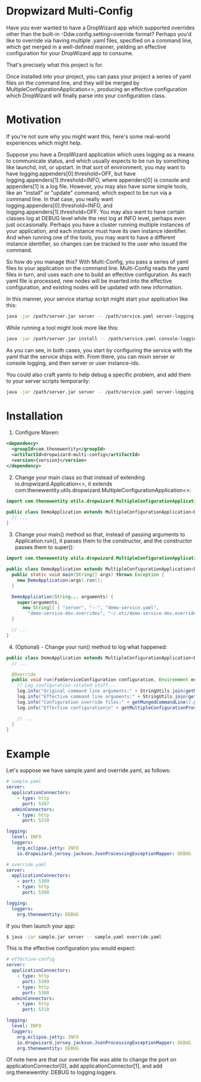 # Dropwizard Multi-Config

Have you ever wanted to have a DropWizard app which supported
overrides other than the built-in -Ddw.config.setting=override format?
Perhaps you'd like to override via having multiple .yaml files,
specified on a command line, which get merged in a well-defined
manner, yielding an effective configuration for your DropWizard app to
consume.

That's precisely what this project is for.

Once installed into your project, you can pass your project a series
of yaml files on the command line, and they will be merged by
MultipleConfigurationApplication<>, producing an effective
configuration which DropWizard will finally parse into your
configuration class.

# Motivation

If you're not sure why you might want this, here's some real-world
experiences which might help.

Suppose you have a DropWizard application which uses logging as a
means to communicate status, and which usually expects to be run by
something like launchd, init, or upstart. In that sort of environment,
you may want to have logging.appenders[0].threshold=OFF, but have
logging.appenders[1].threshold=INFO, where appenders[0] is console and
appenders[1] is a log file. However, you may also have some simple
tools, like an "install" or "update" command, which expect to be run
via a command line. In that case, you really want
logging.appenders[0].threshold=INFO, and
logging.appenders[1].threshold=OFF. You may also want to have certain
classes log at DEBUG level while the rest log at INFO level, perhaps
even just occasionally. Perhaps you have a cluster running multiple
instances of your application, and each instance must have its own
instance identifier. And when running one of the tools, you may want
to have a different instance identifier, so changes can be tracked to
the user who issued the command.

So how do you manage this? With Multi-Config, you pass a series of
yaml files to your application on the command line. Multi-Config reads
the yaml files in turn, and uses each one to build an effective
configuration.  As each yaml file is processed, new nodes will be
inserted into the effective configuration, and existing nodes will be
updated with new information.

In this manner, your service startup script might start your
application like this:

```bash
java -jar /path/server.jar server -- /path/service.yaml server-logging.yaml server-instance-id.yaml
```

While running a tool might look more like this:

```bash
java -jar /path/server.jar install -- /path/service.yaml console-logging.yaml ~/.etc/user-instance-id.yaml
```

As you can see, in both cases, you start by configuring the service
with the yaml that the service ships with. From there, you can mixin
server or console logging, and then server or user instance-ids.

You could also craft yamls to help debug a specific problem, and add
them to your server scripts temporarily:

```bash
java -jar /path/server.jar server -- /path/service.yaml server-logging.yaml server-instance-id.yaml /debug-assistance/special-logging.yaml
```

# Installation

1) Configure Maven:
```xml
<dependency>
  <groupId>com.thenewentity</groupId>
  <artifactId>dropwizard-multi-config</artifactId>
  <version>{version}</version>
</dependency>
```

2) Change your main class so that instead of extending
io.dropwizard.Application<>, it extends
com.thenewentity.utils.dropwizard.MultipleConfigurationApplication<>:

```java
import com.thenewentity.utils.dropwizard.MultipleConfigurationApplication;

public class DemoApplication extends MultipleConfigurationApplication<DemoConfiguration> {
  // ...
}
```

3) Change your main() method so that, instead of passing arguments to
Application.run(), it passes them to the constructor, and the constructor
passes them to super():

```java
import com.thenewentity.utils.dropwizard.MultipleConfigurationApplication;

public class DemoApplication extends MultipleConfigurationApplication<DemoConfiguration> {
  public static void main(String[] args) throws Exception {
    new DemoApplication(args).run();
  }

  DemoApplication(String... arguments) {
    super(arguments,
      new String[] { "server", "--", "demo-service.yaml",
        "demo-service-dev.overrides", "~/.etc/demo-service-dev.overrides" });
  }

  // ...
}
```

4) (Optional) - Change your run() method to log what happened:

```java
public class DemoApplication extends MultipleConfigurationApplication<DemoConfiguration> {
  // ...

  @Override
  public void run(FsmServiceConfiguration configuration, Environment environment) throws Exception {
    // Log configuration related stuff...
    log.info("Original command line arguments:" + StringUtils.join(getMungedCommandLine().getOriginalArguments(), " "));
    log.info("Effective command line arguments:" + StringUtils.join(getMungedCommandLine().getMungedArguments(), " "));
    log.info("Configuration override files:" + getMungedCommandLine().getYamlOverrides());
    log.info("Effective configuration\n" + getMultipleConfigurationProvider().getEffectiveConfig());

    // ...
  }
}
```

# Example

Let's suppose we have sample.yaml and override.yaml, as follows:
```yaml
# sample.yaml
server:
  applicationConnectors:
    - type: http
      port: 5307
  adminConnectors:
    - type: http
      port: 5310

logging:
  level: INFO
  loggers:
    org.eclipse.jetty: INFO
    io.dropwizard.jersey.jackson.JsonProcessingExceptionMapper: DEBUG
```

```yaml
# override.yaml
server:
  applicationConnectors:
    - port: 5309
    - type: http
      port: 5308

logging:
  loggers:
    org.thenewentity: DEBUG
```

If you then launch your app:
```bash
$ java -jar sample.jar server -- sample.yaml override.yaml
```

This is the effective configuration you would expect:
```yaml
# effective-config
server:
  applicationConnectors:
    - type: http
      port: 5309
    - type: http
      port: 5308
  adminConnectors:
    - type: http
      port: 5310

logging:
  level: INFO
  loggers:
    org.eclipse.jetty: INFO
    io.dropwizard.jersey.jackson.JsonProcessingExceptionMapper: DEBUG
    org.thenewentity: DEBUG
```

Of note here are that our override file was able to change the port
on applicationConnector[0], add applicationConnector[1], and add 
org.thenewentity: DEBUG to logging.loggers.
